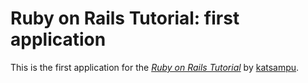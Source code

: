 # Ruby on Rails Tutorial: first application

This is the first application for the
[*Ruby on Rails Tutorial*](http://railstutorial.org/)
by [katsampu](http://katsampu.com/).